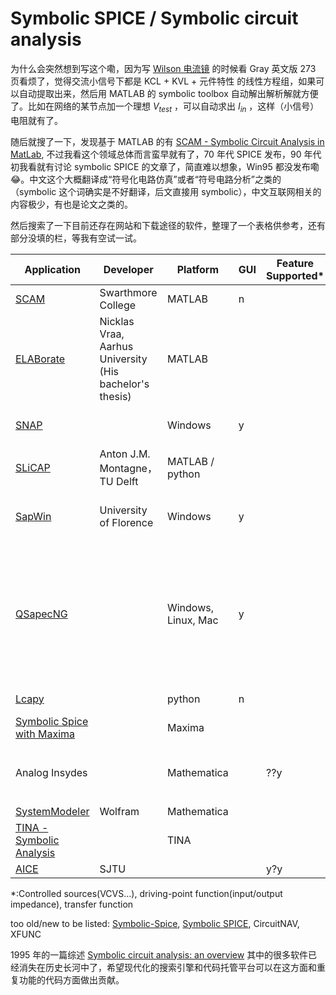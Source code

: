 # Symbolic SPICE / Symbolic circuit analysis

为什么会突然想到写这个嘞，因为写 [Wilson 电流镜](../analog-subcircuits/Wilson_current_mirror.md) 的时候看 Gray 英文版 273 页看烦了，觉得交流小信号下都是 KCL + KVL + 元件特性 的线性方程组，如果可以自动提取出来，然后用 MATLAB 的 symbolic toolbox 自动解出解析解就方便了。比如在网络的某节点加一个理想 $V_{test}$ ，可以自动求出 $I_{in}$ ，这样（小信号）电阻就有了。

随后就搜了一下，发现基于 MATLAB 的有 [SCAM - Symbolic Circuit Analysis in MatLab](https://www.mathworks.com/matlabcentral/fileexchange/3443-scam-a-tool-for-symbolically-solving-circuit-equations), 不过我看这个领域总体而言蛮早就有了，70 年代 SPICE 发布，90 年代初我看就有讨论 symbolic SPICE 的文章了，简直难以想象，Win95 都没发布嘞😂。中文这个大概翻译成“符号化电路仿真”或者“符号电路分析”之类的（symbolic 这个词确实是不好翻译，后文直接用 symbolic），中文互联网相关的内容极少，有也是论文之类的。

然后搜索了一下目前还存在网站和下载途径的软件，整理了一个表格供参考，还有部分没填的栏，等我有空试一试。

| Application                                                  | Developer                                               | Platform            | GUI  | Feature Supported* | First release | Latest release                 | License                | Comment                                                      |
| ------------------------------------------------------------ | ------------------------------------------------------- | ------------------- | ---- | ------------------ | ------------- | ------------------------------ | ---------------------- | ------------------------------------------------------------ |
| [SCAM](https://www.mathworks.com/matlabcentral/fileexchange/3443-scam-a-tool-for-symbolically-solving-circuit-equations) | Swarthmore College                                      | MATLAB              | n    |                    |               |                                |                        |                                                              |
| [ELABorate](https://github.com/NicklasVraa/ELABorate)        | Nicklas Vraa, Aarhus University (His bachelor's thesis) | MATLAB              |      |                    | 2023          | 2023                           | GPL-3.0                |                                                              |
| [SNAP](https://www.radio.feec.vutbr.cz/snap/)                |                                                         | Windows             | y    |                    |               | 3.2, September 2016            | free for noncommercial |                                                              |
| [SLiCAP](https://analog-electronics.tudelft.nl/slicap/slicap.html) | Anton J.M. Montagne， TU Delft                          | MATLAB / python     |      |                    |               | Jan. 2024                      |                        | [Structured Electronics Design](https://analog-electronics.tudelft.nl/index.html) |
| [SapWin](http://www.prodid.it/Sapwin4/)                      | University of Florence                                  | Windows             | y    |                    |               | 4.0, Build 0.65, November 2019 | CC BY-NC-SA 4.0        |                                                              |
| [QSapecNG](https://qsapecng.sourceforge.net/)                |                                                         | Windows, Linux, Mac | y    |                    | 2010?         | <2018                          | GPL-3.0                | It comes as continuation of SapWin for Windows, in order to give to the project a full compatibility on other platforms. |
| [Lcapy](https://github.com/mph-/lcapy)                       |                                                         | python              | n    |                    | 2014?         | 1.21, 2024                     | LGPL-2.1               |                                                              |
| [Symbolic Spice with Maxima](https://sourceforge.net/projects/symbolic-spice-with-maxima/) |                                                         | Maxima              |      |                    |               | 2022                           |                        |                                                              |
| Analog Insydes                                               |                                                         | Mathematica         |      | ??y                |               |                                |                        | [sigma delta66 / 固推铁球](https://www.zhihu.com/question/643505598/answer/3391307974)老师的导师的作品 |
| [SystemModeler](https://blog.wolfram.com/2014/08/21/wolfram-systemmodeler-in-electrical-engineering-courses/) | Wolfram                                                 | Mathematica         |      |                    |               |                                |                        |                                                              |
| [TINA - Symbolic Analysis](https://www.tina.com/symbolic-analysis/) |                                                         | TINA                |      |                    |               |                                | Proprietary            |                                                              |
| [AICE](https://aice.sjtu.edu.cn/)                            | SJTU                                                    |                     |      | y?y                |               |                                |                        |                                                              |

*:Controlled sources(VCVS...), driving-point function(input/output impedance), transfer function

too old/new to be listed: [Symbolic-Spice](https://github.com/eliot-des/Symbolic-Spice), [Symbolic SPICE](https://willowelectronics.com/symbolic-spice/symbolic-spice-application-notes/), CircuitNAV, XFUNC

1995 年的一篇综述 [Symbolic circuit analysis: an overview](https://ieeexplore.ieee.org/stamp/stamp.jsp?tp=&arnumber=510249) 其中的很多软件已经消失在历史长河中了，希望现代化的搜索引擎和代码托管平台可以在这方面和重复功能的代码方面做出贡献。

